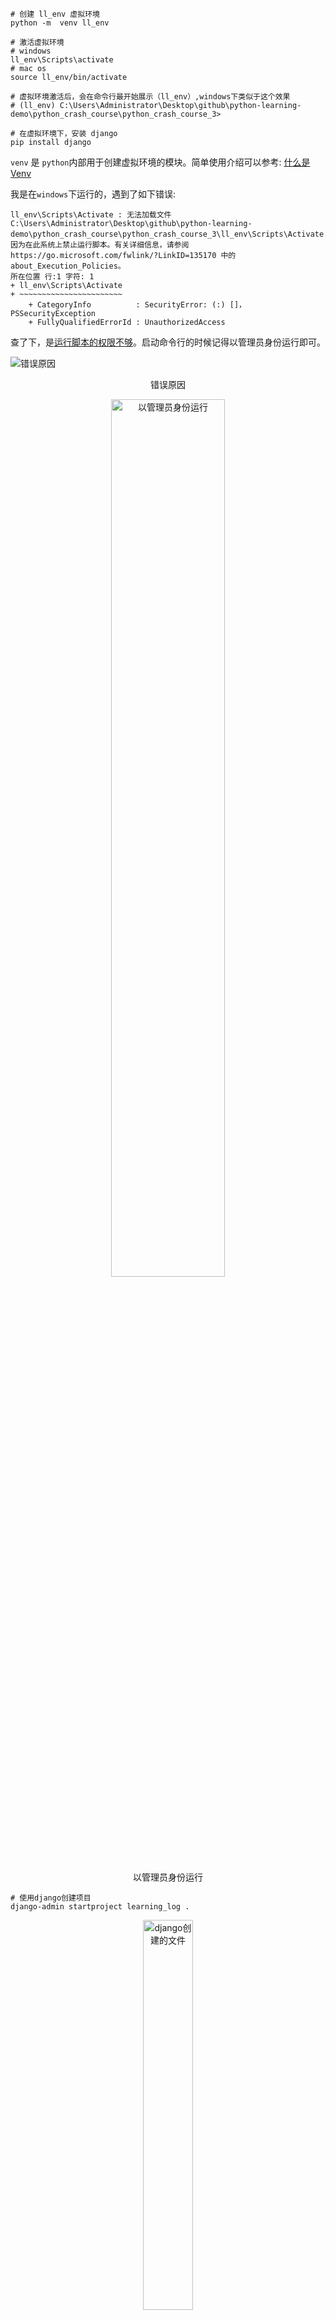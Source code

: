 <!-- @format -->

```shell
# 创建 ll_env 虚拟环境
python -m  venv ll_env

# 激活虚拟环境
# windows
ll_env\Scripts\activate
# mac os
source ll_env/bin/activate

# 虚拟环境激活后，会在命令行最开始展示（ll_env）,windows下类似于这个效果
# (ll_env) C:\Users\Administrator\Desktop\github\python-learning-demo\python_crash_course\python_crash_course_3>

# 在虚拟环境下，安装 django
pip install django

```

`venv` 是 `python`内部用于创建虚拟环境的模块。简单使用介绍可以参考: [什么是 Venv](https://zhuanlan.zhihu.com/p/285631652)

我是在`windows`下运行的，遇到了如下错误:

```text
ll_env\Scripts\Activate : 无法加载文件 C:\Users\Administrator\Desktop\github\python-learning-demo\python_crash_course\python_crash_course_3\ll_env\Scripts\Activate.ps1，因为在此系统上禁止运行脚本。有关详细信息，请参阅 https://go.microsoft.com/fwlink/?LinkID=135170 中的 about_Execution_Policies。
所在位置 行:1 字符: 1
+ ll_env\Scripts\Activate
+ ~~~~~~~~~~~~~~~~~~~~~~~
    + CategoryInfo          : SecurityError: (:) []，PSSecurityException
    + FullyQualifiedErrorId : UnauthorizedAccess
```

查了下，是[运行脚本的权限不够](https://www.sharepointdiary.com/2014/03/fix-for-powershell-script-cannot-be-loaded-because-running-scripts-is-disabled-on-this-system.html)。启动命令行的时候记得以管理员身份运行即可。

![错误原因](./images/root_cause.png)

<p align='center'>错误原因</p>

<img src='./images/run_as_administrator.jpg' alt='以管理员身份运行' style='width: 60%; height: auto; text-align: center; margin-left: 20%;' />

<p align='center'>以管理员身份运行</p>

```shell
# 使用django创建项目
django-admin startproject learning_log .
```

<img src='./images/django_1.png' alt='django创建的文件' style='width: 40%; height: auto; text-align: center; margin-left: 30%;' />

<p align='center'>django创建的文件</p>

| 文件          | 作用                                                                                                |
| ------------- | --------------------------------------------------------------------------------------------------- |
| `settings.py` | 指定 `Django`如何与系统之间交互以及如何管理项目                                                     |
| `urls.py`     | 告诉 `Django` 应该创建哪些页面来响应浏览器的请求                                                    |
| `wsgi.py`     | 帮助 `Django` 向浏览器提供它创建的文件，是 web 服务器网关接口（web server gateway interface）的缩写 |
| `manage.py`   | 控制 `Django` 生成的网站，根据不同的子命令，选择进一步执行的任务                                    |

网站需要数据库存储数据，下面来创建数据库

```shell
python manage.py migrate
```

<img src='./images/sqlite_migrate.png' alt='创建数据库' style='width: 100%; height: auto; text-align: center; margin-left: 0%;' />

<p align='center'>创建数据库</p>

在使用 `SQLite`的新项目时，首次执行 `migrate`(迁移)命令时，`Django` 会创建新数据库

启动项目

```shell
python manage.py runserver
```

<img src='./images/runserver.png' alt='启动项目' style='width: 100%; height: auto; text-align: center; margin-left: 0%;' />

<p align='center'>启动项目</p>

<img src='./images/site_1.png' alt='网站样式' style='width: 80%; height: auto; text-align: center; margin-left: 10%;' />

<p align='center'>网站样式</p>

```shell
# 启动一个名为learning_logs的应用，这条命令会创建应用程序所需的基础设施
python manage.py startapp learning_logs
```

这里涉及到了 2 个级别: `project` `app`

需要将刚生成的 `app` `learning_logs` 加如到之前的 `project` `learning_log` 之中

同时需要为新创建的 `learning_logs`建立表来存储对应的数据。

```shell
# makemigrations命令让django根据app设置去确定如何修改数据库，并生成对应的python脚本
python manage.py makemigrations learning_logs
# 执行上面生成的python脚本，才能最终完成对数据库的修改
python manage.py migrate
```

<img src='./images/sqlite_migrate_1.png' alt='生成修改数据库的存储进程' style='width: 80%; height: auto; text-align: center; margin-left: 10%;' />

<p align='center'>生成修改数据库的存储进程</p>

<img src='./images/sqlite_migrate_2.png' alt='应用存储进程修改表' style='width: 80%; height: auto; text-align: center; margin-left: 10%;' />

<p align='center'>应用存储进程修改表</p>

上面称呼生成的 [python 脚本](./learning_logs/migrations/0001_initial.py) 为[存储进程](https://zh.wikipedia.org/zh-hans/%E5%AD%98%E5%82%A8%E7%A8%8B%E5%BA%8F)，只是因为它和通过 `mysql dump` 倒出的存储进程功能类似。

这里可以看到，`Topic`在书中被定义为学习笔记，每次要对学习笔记这个模型进行修改的时候，都需要通过 `manage.py` 先对 `learning_logs` app 执行 `makemigrations`，然后再执行生成的脚本去修改数据。

上面是如何通过`django`去一个一个实例模型的定义，定义好的模型和数据表，需要用户管理。先行创建一个超级用户:

```shell
python manage.py createsuperuser
```

<img src='./images/admin_user.png' alt='创建管理员' style='width: 80%; height: auto; text-align: center; margin-left: 10%;' />

<p align='center'>创建管理员</p>

`admin.py`: 将注册的模型，挂载到管理网站

`models.py`: 定义所需要的数据模型

```shell
# 启动服务器
python manage.py runserver
```

打开 [管理后台](http://localhost:8000/admin)，输入用户名和密码登录

<img src='./images/admin_user.png' alt='登录界面' style='width: 80%; height: auto; text-align: center; margin-left: 10%;' />

<p align='center'>登录界面</p>

<img src='./images/backend_1.png' alt='管理后台' style='width: 80%; height: auto; text-align: center; margin-left: 10%;' />

<p align='center'>管理后台</p>

后面书中又在 [models.py](./learning_logs/models.py) 中创建了 `Entry` 类，并进行了数据创建。

```shell
python manage.py makemigrations learning_logs
python manage.py migrate
```

`django`提供了交互式终端，可以用来实时查看数据。

```shell
python manage.py shell
# 进入python shell
>>> from leaning_logs.model import Topic
>>> Topic.objects.all()
# 获取所有主题
<QuerySet [<Topic: Chess>, <Topic: Rock Climbing>]>
>>> topics = Topic.objects.all()
>>> for topic in topics:
>>>     print(topic.id, topic)
# 遍历并输出
1 Chess
2 Rock Climbing
```

使用 `djange` 创建页面，一般有以下三个步骤（顺序无关）

1、定义 `URL`

> 每个 `URL` 都被映射到特定的视图

2、编写视图

> 视图获取并处理页面所需的数据

3、编写模板

> 模板定义页面的整体结构
